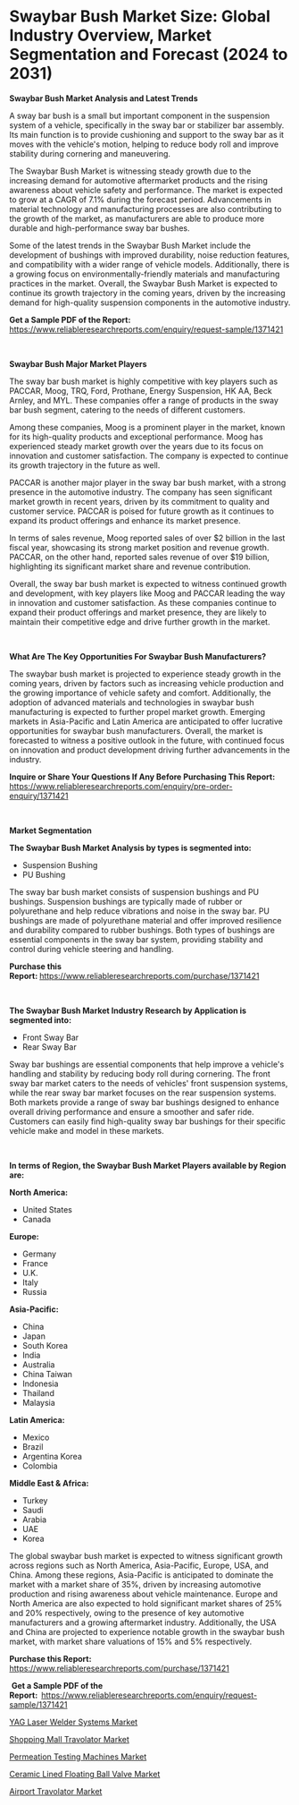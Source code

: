 <p><h1>Swaybar Bush Market Size: Global Industry Overview, Market Segmentation and Forecast (2024 to 2031)</h1></p><p><strong>Swaybar Bush Market Analysis and Latest Trends</strong></p>
<p><p>A sway bar bush is a small but important component in the suspension system of a vehicle, specifically in the sway bar or stabilizer bar assembly. Its main function is to provide cushioning and support to the sway bar as it moves with the vehicle's motion, helping to reduce body roll and improve stability during cornering and maneuvering.</p><p>The Swaybar Bush Market is witnessing steady growth due to the increasing demand for automotive aftermarket products and the rising awareness about vehicle safety and performance. The market is expected to grow at a CAGR of 7.1% during the forecast period. Advancements in material technology and manufacturing processes are also contributing to the growth of the market, as manufacturers are able to produce more durable and high-performance sway bar bushes.</p><p>Some of the latest trends in the Swaybar Bush Market include the development of bushings with improved durability, noise reduction features, and compatibility with a wider range of vehicle models. Additionally, there is a growing focus on environmentally-friendly materials and manufacturing practices in the market. Overall, the Swaybar Bush Market is expected to continue its growth trajectory in the coming years, driven by the increasing demand for high-quality suspension components in the automotive industry.</p></p>
<p><strong>Get a Sample PDF of the Report:&nbsp;</strong> <a href="https://www.reliableresearchreports.com/enquiry/request-sample/1371421">https://www.reliableresearchreports.com/enquiry/request-sample/1371421</a></p>
<p>&nbsp;</p>
<p><strong>Swaybar Bush Major Market Players</strong></p>
<p><p>The sway bar bush market is highly competitive with key players such as PACCAR, Moog, TRQ, Ford, Prothane, Energy Suspension, HK AA, Beck Arnley, and MYL. These companies offer a range of products in the sway bar bush segment, catering to the needs of different customers.</p><p>Among these companies, Moog is a prominent player in the market, known for its high-quality products and exceptional performance. Moog has experienced steady market growth over the years due to its focus on innovation and customer satisfaction. The company is expected to continue its growth trajectory in the future as well.</p><p>PACCAR is another major player in the sway bar bush market, with a strong presence in the automotive industry. The company has seen significant market growth in recent years, driven by its commitment to quality and customer service. PACCAR is poised for future growth as it continues to expand its product offerings and enhance its market presence.</p><p>In terms of sales revenue, Moog reported sales of over $2 billion in the last fiscal year, showcasing its strong market position and revenue growth. PACCAR, on the other hand, reported sales revenue of over $19 billion, highlighting its significant market share and revenue contribution.</p><p>Overall, the sway bar bush market is expected to witness continued growth and development, with key players like Moog and PACCAR leading the way in innovation and customer satisfaction. As these companies continue to expand their product offerings and market presence, they are likely to maintain their competitive edge and drive further growth in the market.</p></p>
<p>&nbsp;</p>
<p><strong>What Are The Key Opportunities For Swaybar Bush Manufacturers?</strong></p>
<p><p>The swaybar bush market is projected to experience steady growth in the coming years, driven by factors such as increasing vehicle production and the growing importance of vehicle safety and comfort. Additionally, the adoption of advanced materials and technologies in swaybar bush manufacturing is expected to further propel market growth. Emerging markets in Asia-Pacific and Latin America are anticipated to offer lucrative opportunities for swaybar bush manufacturers. Overall, the market is forecasted to witness a positive outlook in the future, with continued focus on innovation and product development driving further advancements in the industry.</p></p>
<p><strong>Inquire or Share Your Questions If Any Before Purchasing This Report:</strong> <a href="https://www.reliableresearchreports.com/enquiry/pre-order-enquiry/1371421">https://www.reliableresearchreports.com/enquiry/pre-order-enquiry/1371421</a></p>
<p>&nbsp;</p>
<p><strong>Market Segmentation</strong></p>
<p><strong>The Swaybar Bush Market Analysis by types is segmented into:</strong></p>
<p><ul><li>Suspension Bushing</li><li>PU Bushing</li></ul></p>
<p><p>The sway bar bush market consists of suspension bushings and PU bushings. Suspension bushings are typically made of rubber or polyurethane and help reduce vibrations and noise in the sway bar. PU bushings are made of polyurethane material and offer improved resilience and durability compared to rubber bushings. Both types of bushings are essential components in the sway bar system, providing stability and control during vehicle steering and handling.</p></p>
<p><strong>Purchase this Report:&nbsp;</strong><a href="https://www.reliableresearchreports.com/purchase/1371421">https://www.reliableresearchreports.com/purchase/1371421</a></p>
<p>&nbsp;</p>
<p><strong>The Swaybar Bush Market Industry Research by Application is segmented into:</strong></p>
<p><ul><li>Front Sway Bar</li><li>Rear Sway Bar</li></ul></p>
<p><p>Sway bar bushings are essential components that help improve a vehicle's handling and stability by reducing body roll during cornering. The front sway bar market caters to the needs of vehicles' front suspension systems, while the rear sway bar market focuses on the rear suspension systems. Both markets provide a range of sway bar bushings designed to enhance overall driving performance and ensure a smoother and safer ride. Customers can easily find high-quality sway bar bushings for their specific vehicle make and model in these markets.</p></p>
<p>&nbsp;</p>
<p><strong>In terms of Region, the Swaybar Bush Market Players available by Region are:</strong></p>
<p>
    <p> <strong> North America: </strong>
        <ul>
            <li>United States</li>
            <li>Canada</li>
        </ul>
        </p> 
    <p> <strong> Europe: </strong>
        <ul>
            <li>Germany</li>
            <li>France</li>
            <li>U.K.</li>
            <li>Italy</li>
            <li>Russia</li>
        </ul>
        </p> 
    <p> <strong> Asia-Pacific: </strong>
        <ul>
            <li>China</li>
            <li>Japan</li>
            <li>South Korea</li>
            <li>India</li>
            <li>Australia</li>
            <li>China Taiwan</li>
            <li>Indonesia</li>
            <li>Thailand</li>
            <li>Malaysia</li>
        </ul>
        </p> 
    <p> <strong> Latin America: </strong>
        <ul>
            <li>Mexico</li>
            <li>Brazil</li>
            <li>Argentina Korea</li>
            <li>Colombia</li>
        </ul>
        </p> 
    <p> <strong> Middle East & Africa: </strong>
        <ul>
            <li>Turkey</li>
            <li>Saudi</li>
            <li>Arabia</li>
            <li>UAE</li>
            <li>Korea</li>
        </ul>
    </p>
    </p>
<p><p>The global swaybar bush market is expected to witness significant growth across regions such as North America, Asia-Pacific, Europe, USA, and China. Among these regions, Asia-Pacific is anticipated to dominate the market with a market share of 35%, driven by increasing automotive production and rising awareness about vehicle maintenance. Europe and North America are also expected to hold significant market shares of 25% and 20% respectively, owing to the presence of key automotive manufacturers and a growing aftermarket industry. Additionally, the USA and China are projected to experience notable growth in the swaybar bush market, with market share valuations of 15% and 5% respectively.</p></p>
<p><strong>Purchase this Report: </strong><a href="https://www.reliableresearchreports.com/purchase/1371421">https://www.reliableresearchreports.com/purchase/1371421</a></p>
<p>&nbsp;<strong>Get a Sample PDF of the Report:&nbsp;&nbsp;</strong><a href="https://www.reliableresearchreports.com/enquiry/request-sample/1371421">https://www.reliableresearchreports.com/enquiry/request-sample/1371421</a></p>
<p><strong></strong></p>
<p><p><a href="https://medium.com/p/da83e59df659/edit">YAG Laser Welder Systems Market</a></p><p><a href="https://medium.com/@itzelheller2005/shopping-mall-travolator-market-trends-forecast-and-competitive-analysis-to-2031-77d3bfe67e06">Shopping Mall Travolator Market</a></p><p><a href="https://medium.com/p/a6728caa2584/edit">Permeation Testing Machines Market</a></p><p><a href="https://medium.com/p/75b075c5c427/edit">Ceramic Lined Floating Ball Valve Market</a></p><p><a href="https://medium.com/@itzelheller2005/airport-travolator-market-share-evolution-and-market-growth-trends-2024-2031-8f63b29a472e">Airport Travolator Market</a></p></p>